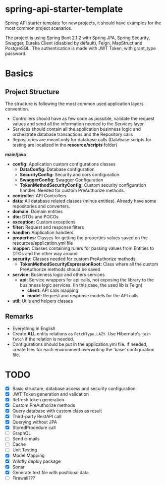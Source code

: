 # spring-api-starter-template
Spring API starter template for new projects, it should have examples for the most common project scenarios.

The project is using Spring Boot 2.1.2 with Spring JPA, Spring Security, Swagger, Eureka Client (disabled by default), Feign, MapStruct and PostgreSQL. The authentication is made with JWT Token, with grant_type password.

# Basics
## Project Structure
The structure is following the most common used application layers convention.
- Controllers should have as few code as possible, validate the request values and send all the information needed to the Services layer
- Services should contain all the application businness logic and orchestrate database transactions and the Repository calls
- Repositories are meant only for database calls
(Database scripts for testing are localized in the **resource/scripts** folder)

**main/java**
- **config:** Application custom configurations classes
	- **DataConfig:** Database configuration
	- **SecurityConfig:** Security and cors configuration
	- **SwaggerConfig:** Swagger Configuration
	- **TokenMethodSecurityConfig:** Custom security configuration handler. Needed for custom PreAuthorize methods.
- **controller:** API Controllers
- **data:** All database related classes (minus entities). Already have some repositories and converters.
- **domain:** Domain entities
- **dto:** DTOs and POCOs
- **exception:** Custom exceptions
- **filter:** Request and response filters
- **handler:** Application handlers
- **properties:** Classes for getting the properties values saved on the resources/application.yml file
- **mapper:** Classes containing rulers for passing values from Entities to DTOs and the other way around
- **security:** Classes needed for custom PreAuthorize methods.
	- **TokenMethodSecurityExpressionRoot:** Class where all the custom PreAuthorize methods should be saved
- **service:** Businness logic and others services
	- **api:** Service wrappers for api calls, not exposing the library to the businness logic services. (In this case, the used lib is Feign)
		- **client:** API calls mapping
		- **model:** Request and response models for the API calls
- **util:** Utils and helpers classes

## Remarks
- Everything in English
- Create **ALL** entity relations as ```FetchType.LAZY```. Use Hibernate's ```join fetch``` if the relation is needed.
- Configurations should be put in the application.yml file. If needed, create files for each environment overwriting the 'base' configuration file.

# TODO
- [x] Basic structure, database access and security configuration
- [x] JWT Token generation and validation
- [x] Refresh token generation
- [x] Custom PreAuthorize methods
- [x] Query database with custom class as result
- [x] Third-party RestAPI call
- [x] Querying without JPA
- [x] StoredProcedure call
- [ ] GraphQL
- [ ] Send e-mails
- [ ] Cache
- [ ] Unit Testing
- [x] Model Mapping
- [x] Wildfly deploy package
- [x] Sonar
- [x] Generate text file with positional data
- [ ] Firewall???